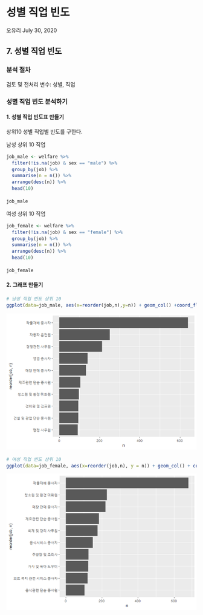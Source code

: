 성별 직업 빈도
================
오유리
July 30, 2020

## 7\. 성별 직업 빈도

### 분석 절차

검토 및 전처리 변수: 성별, 직업

### 성별 직업 빈도 분석하기

#### 1\. 성별 직업 빈도표 만들기

상위10 성별 직업별 빈도를 구한다.

남성 상위 10 직업

``` r
job_male <- welfare %>% 
  filter(!is.na(job) & sex == "male") %>% 
  group_by(job) %>% 
  summarise(n = n()) %>% 
  arrange(desc(n)) %>% 
  head(10)

job_male
```

여성 상위 10 직업

``` r
job_female <- welfare %>% 
  filter(!is.na(job) & sex == "female") %>% 
  group_by(job) %>% 
  summarise(n = n()) %>% 
  arrange(desc(n)) %>% 
  head(10)

job_female
```

#### 2\. 그래프 만들기

``` r
# 남성 직업 빈도 상위 10
ggplot(data=job_male, aes(x=reorder(job,n),y=n)) + geom_col() +coord_flip()
```

![](welfare07_files/figure-gfm/unnamed-chunk-4-1.png)<!-- -->

``` r
# 여성 직업 빈도 상위 10
ggplot(data=job_female, aes(x=reorder(job,n), y = n)) + geom_col() + coord_flip()
```

![](welfare07_files/figure-gfm/unnamed-chunk-4-2.png)<!-- -->
